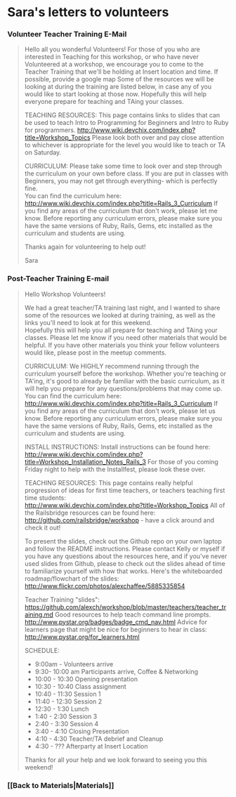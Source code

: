# Sara's letters to volunteers

###  Volunteer Teacher Training E-Mail

> Hello all you wonderful Volunteers!
> For those of you who are interested in Teaching for this workshop, or who have never Volunteered at a workshop, we encourage you to come to the Teacher Training that we'll be holding at Insert location and time.
> If possible, provide a google map
> Some of the resources we will be looking at during the training are listed below, in case any of you would like to start looking at those now.
> Hopefully this will help everyone prepare for teaching and TAing your classes.
> 
> TEACHING RESOURCES:
> This page contains links to slides that can be used to teach Intro to Programming for Beginners and Intro to Ruby for programmers.  http://www.wiki.devchix.com/index.php?title=Workshop_Topics
> Please look both over and pay close attention to whichever is appropriate for the level you would like to teach or TA on Saturday.
> 
> CURRICULUM:
> Please take some time to look over and step through the curriculum on your own before class.  If you are put in classes with Beginners, you may not get through everything- which is perfectly fine.  
> You can find the curriculum here:
> http://www.wiki.devchix.com/index.php?title=Rails_3_Curriculum
> If you find any areas of the curriculum that don't work, please let me know.
> Before reporting any curriculum errors, please make sure you have the same versions of Ruby, Rails, Gems, etc installed as the curriculum and students are using.
> 
> Thanks again for volunteering to help out!
>
> Sara

### Post-Teacher Training E-mail

> Hello Workshop Volunteers!
> 
> We had a great teacher/TA training last night, and I wanted to share some of the resources we looked at during training, as well as the links you'll need to look at for this weekend.    
> Hopefully this will help you all prepare for teaching and TAing your classes.  Please let me know if you need other materials that would be helpful. If you have other materials you think your fellow volunteers would like, please post in the meetup comments.
> 
> CURRICULUM:
> We HIGHLY recommend running through the curriculum yourself before the workshop.  Whether you're teaching or TA'ing, it's good to already be familiar with the basic curriculum, as it will help you prepare for any questions/problems that may come up.   You can find the curriculum here:
> http://www.wiki.devchix.com/index.php?title=Rails_3_Curriculum
> If you find any areas of the curriculum that don't work, please let us know.  Before reporting any curriculum errors, please make sure you have the same versions of Ruby, Rails, Gems, etc installed as the curriculum and students are using.
> 
> INSTALL INSTRUCTIONS:
> Install instructions can be found here:
> http://www.wiki.devchix.com/index.php?title=Workshop_Installation_Notes_Rails_3
> For those of you coming Friday night to help with the Installfest, please look these over.
> 
> TEACHING RESOURCES:
> This page contains really helpful progression of ideas for first time teachers, or teachers teaching first time students:  
> http://www.wiki.devchix.com/index.php?title=Workshop_Topics
> All of the Railsbridge resources can be found here:
> http://github.com/railsbridge/workshop  - have a click around and check it out!
> 
> To present the slides, check out the Github repo on your own laptop and follow the README instructions.  Please contact Kelly or myself if you have any questions about the resources here, and if you've never used slides from Github, please to check out the slides ahead of time to familiarize yourself with how that works.
> Here's the whiteboarded roadmap/flowchart of the slides:
> http://www.flickr.com/photos/alexchaffee/5885335854
> 
> Teacher Training "slides":
> https://github.com/alexch/workshop/blob/master/teachers/teacher_training.md
> Good resources to help teach command line prompts. http://www.pystar.org/badges/badge_cmd_nav.html
> Advice for learners page that might be nice for beginners to hear in class:
> http://www.pystar.org/for_learners.html
> 
> SCHEDULE:
> * 9:00am - Volunteers arrive
> * 9:30- 10:00 am Participants arrive, Coffee & Networking
> * 10:00 - 10:30 Opening presentation
> * 10:30 - 10:40 Class assignment
> * 10:40 - 11:30 Session 1
> * 11:40 - 12:30 Session 2
> * 12:30 - 1:30 Lunch
> * 1:40 - 2:30 Session 3
> * 2:40 - 3:30 Session 4
> * 3:40 - 4:10 Closing Presentation
> * 4:10 - 4:30 Teacher/TA debrief and Cleanup
> * 4:30 - ??? Afterparty at Insert Location
> 
> Thanks for all your help and we look forward to seeing you this weekend!

### [[Back to Materials|Materials]]
